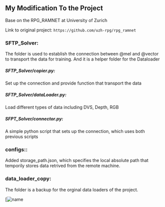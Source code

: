 ## My Modification To the Project

Base on the RPG_RAMNET at University of Zurich

Link to original project: `https://github.com/uzh-rpg/rpg_ramnet`

### **SFTP_Solver**:
The folder is used to establish the connection between @mel and @vector to transport the data for training. And it is a helper folder for the Dataloader

##### **SFTP_Solver/copier.py**: 
Set up the connection and provide function that transport the data

##### **SFTP_Solver/dataLoader.py**:
Load different types of data including DVS, Depth, RGB

##### **SFPT_Solver/connector.py**:
A simple python script that sets up the connection, which uses both previous scripts


### **configs:**:

Added storage_path.json, which specifies the local absolute path that temporily stores data retrived from the remote machine.


### **data_loader_copy**:

The folder is a backup for the orginal data loaders of the project.


[![name](https://github.com/uzh-rpg/rpg_ramnet/raw/master/doc/img/RAM_Net_preview.png)
